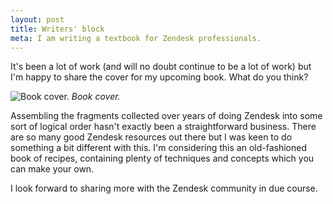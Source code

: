 ```yaml
---
layout: post
title: Writers' block
meta: I am writing a textbook for Zendesk professionals.
---
```


It's been a lot of work (and will no doubt continue to be a lot of work) but I'm happy to share the cover for my upcoming book. What do you think?

![Book cover.](/public/img/zendesk-cookbook.png)
*Book cover.*

Assembling the fragments collected over years of doing Zendesk into some sort of logical order hasn't exactly been a straightforward business.<!--excerpt-end--> There are so many good Zendesk resources out there but I was keen to do something a bit different with this. I'm considering this an old-fashioned book of recipes, containing plenty of techniques and concepts which you can make your own.

I look forward to sharing more with the Zendesk community in due course.